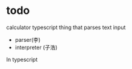 # todo

calculator typescript thing that parses text input

- parser(李)
- interpreter (子浩)

In typescript
